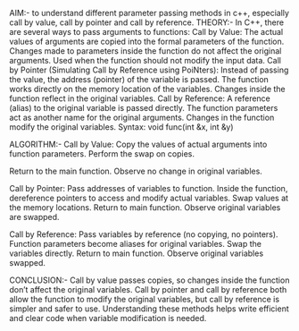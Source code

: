 AIM:- to understand different parameter passing methods in c++, especially call by value, call by pointer and call by reference.
THEORY:-
In C++, there are several ways to pass arguments to functions:
Call by Value:
The actual values of arguments are copied into the formal parameters of the function.
Changes made to parameters inside the function do not affect the original arguments.
Used when the function should not modify the input data.
Call by Pointer (Simulating Call by Reference using PoiNters):
Instead of passing the value, the address (pointer) of the variable is passed.
The function works directly on the memory location of the variables.
Changes inside the function reflect in the original variables.
Call by Reference:
A reference (alias) to the original variable is passed directly.
The function parameters act as another name for the original arguments.
Changes in the function modify the original variables.
Syntax: void func(int &x, int &y)

ALGORITHM:-
Call by Value:
Copy the values of actual arguments into function parameters.
Perform the swap on copies.

Return to the main function.
Observe no change in original variables.

Call by Pointer:
Pass addresses of variables to function.
Inside the function, dereference pointers to access and modify actual variables.
Swap values at the memory locations.
Return to main function.
Observe original variables are swapped.

Call by Reference:
Pass variables by reference (no copying, no pointers).
Function parameters become aliases for original variables.
Swap the variables directly.
Return to main function.
Observe original variables swapped.

CONCLUSION:-
Call by value passes copies, so changes inside the function don’t affect the original variables. Call by pointer and call by reference both allow the function to modify the original variables, but call by reference is simpler and safer to use. Understanding these methods helps write efficient and clear code when variable modification is needed.
